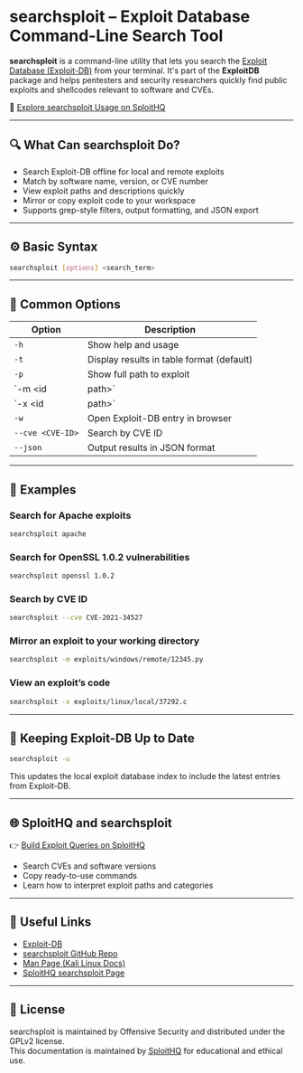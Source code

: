 # searchsploit – Exploit Database Command-Line Search Tool

**searchsploit** is a command-line utility that lets you search the [Exploit Database (Exploit-DB)](https://www.exploit-db.com/) from your terminal. It's part of the **ExploitDB** package and helps pentesters and security researchers quickly find public exploits and shellcodes relevant to software and CVEs.

🔗 [Explore searchsploit Usage on SploitHQ](https://sploithq.com/searchsploit)

---

## 🔍 What Can searchsploit Do?

- Search Exploit-DB offline for local and remote exploits
- Match by software name, version, or CVE number
- View exploit paths and descriptions quickly
- Mirror or copy exploit code to your workspace
- Supports grep-style filters, output formatting, and JSON export

---

## ⚙️ Basic Syntax

```bash
searchsploit [options] <search_term>
```

---

## 🧰 Common Options

| Option                  | Description                                      |
|-------------------------|--------------------------------------------------|
| `-h`                    | Show help and usage                              |
| `-t`                    | Display results in table format (default)        |
| `-p`                    | Show full path to exploit                        |
| `-m <id|path>`          | Mirror (copy) exploit to current directory        |
| `-x <id|path>`          | View the exploit file in `$PAGER` (like less)    |
| `-w`                    | Open Exploit-DB entry in browser                 |
| `--cve <CVE-ID>`        | Search by CVE ID                                 |
| `--json`                | Output results in JSON format                    |

---

## 🧪 Examples

### Search for Apache exploits
```bash
searchsploit apache
```

### Search for OpenSSL 1.0.2 vulnerabilities
```bash
searchsploit openssl 1.0.2
```

### Search by CVE ID
```bash
searchsploit --cve CVE-2021-34527
```

### Mirror an exploit to your working directory
```bash
searchsploit -m exploits/windows/remote/12345.py
```

### View an exploit’s code
```bash
searchsploit -x exploits/linux/local/37292.c
```

---

## 🔄 Keeping Exploit-DB Up to Date

```bash
searchsploit -u
```

This updates the local exploit database index to include the latest entries from Exploit-DB.

---

## 🌐 SploitHQ and searchsploit

👉 [Build Exploit Queries on SploitHQ](https://sploithq.com/searchsploit)

- Search CVEs and software versions
- Copy ready-to-use commands
- Learn how to interpret exploit paths and categories

---

## 🔗 Useful Links

- [Exploit-DB](https://www.exploit-db.com/)
- [searchsploit GitHub Repo](https://github.com/offensive-security/exploitdb)
- [Man Page (Kali Linux Docs)](https://manpages.kali.org/tools/exploitdb/searchsploit.1.html)
- [SploitHQ searchsploit Page](https://sploithq.com/searchsploit)

---

## 📄 License

searchsploit is maintained by Offensive Security and distributed under the GPLv2 license.  
This documentation is maintained by [SploitHQ](https://sploithq.com) for educational and ethical use.
